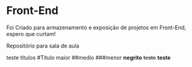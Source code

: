 # Front-End
Foi Criado para armazenamento e exposição de projetos em Front-End, espero que curtam!

Repositório para sala de aula

teste títulos
#Título maior
##medio
###menor
**negrito**
~~teste~~
__teste__

